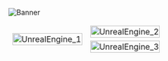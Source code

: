 ![Banner](https://github.com/rohan-bhautoo/rohan-bhautoo/assets/47154593/3eba57a0-cca0-4b2f-8112-a8ce950cee3a)

<table style="width: 100%;">
  <thead>
    <tr>
      <td rowspan="2"> <img src="https://github.com/rohan-bhautoo/GameDev/assets/47154593/ce240641-40a0-4a95-8042-b516905b3875" width="100%" alt="UnrealEngine_1"/> </td>
      <td><img src="https://github.com/rohan-bhautoo/GameDev/assets/47154593/85f17be2-0b21-4813-a6bd-6405324ce6e3" width="100%" alt="UnrealEngine_2"/></td>
    </tr>
    <tr>
      <td><img src="https://github.com/rohan-bhautoo/GameDev/assets/47154593/0986d7ef-e63e-40b8-8a19-00cab6b371fe" width="100%" alt="UnrealEngine_3"/></td>
    </tr>
  </thead>
</table>
